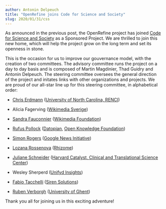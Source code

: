 ```yaml
---
author: Antonin Delpeuch
title: "OpenRefine joins Code for Science and Society"
slug: 2020/01/31/css
---
```


As announced in the previous post, the OpenRefine project has joined [Code for Science and Society](https://codeforscience.org/) as a Sponsored Project.
We are thrilled to join this new home, which will help the project grow on the long term and set its openness in stone.

This is the occasion for us to improve our gouvernance model, with the creation of two committees.
The advisory committee runs the project on a day to day basis and is composed of Martin Magdinier, Thad Guidry and Antonin Delpeuch.
The steering committee oversees the general direction of the project and initates links with other organizations and projects. We
are proud of our all-star line up for this steering committee, in alphabetical order:

* [Chris Erdmann](https://www.linkedin.com/in/christopher-erdmann-1213a456) ([University of North Carolina, RENCI](https://renci.org/))

* Alicia Fagerving ([Wikimedia Sverige](https://wikimedia.se/))

* [Sandra Fauconnier](https://wikimediafoundation.org/profile/sandra-fauconnier/) ([Wikimedia Foundation](https://wikimediafoundation.org/))

* [Rufus Pollock](https://rufuspollock.com/) ([Datopian](https://datopian.com/), [Open Knowledge Foundation](https://okfn.org/))

* [Simon Rogers](https://twitter.com/smfrogers) ([Google News Initiative](https://newsinitiative.withgoogle.com/))

* [Lozana Rossenova](https://lozanarossenova.com) ([Rhizome](https://rhizome.org/))

* [Juliane Schneider](https://www.linkedin.com/in/juliane-schneider-4a06535/) ([Harvard Catalyst, Clinical and Translational Science Center](https://catalyst.harvard.edu/))

* Wesley Sherperd ([Unifyd Insights](http://unifydinsights.com/))

* [Fabio Tacchelli](https://github.com/Blakko) ([Siren Solutions](https://siren.io/))

* [Ruben Verborgh](https://rubenverborgh.github.io/) ([University of Ghent](http://www.ugent.be/en))


Thank you all for joining us in this exciting adventure!


